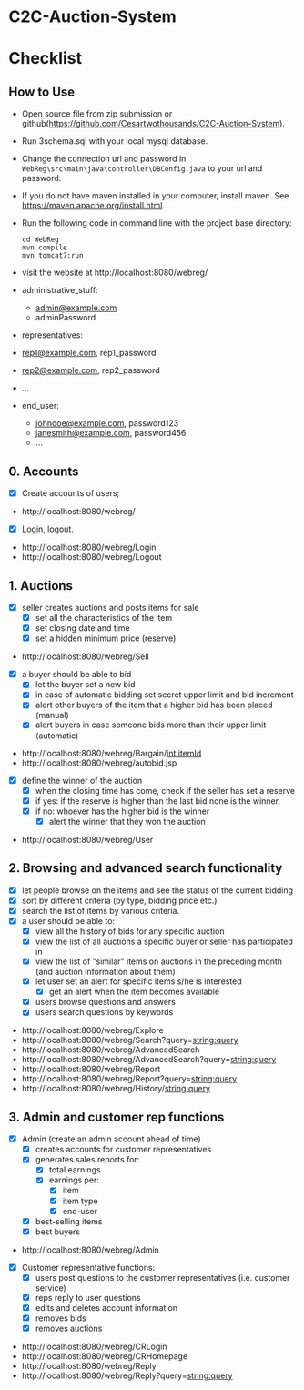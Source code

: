 # C2C-Auction-System

# Checklist

## How to Use

- Open source file from zip submission or github(https://github.com/Cesartwothousands/C2C-Auction-System).

- Run 3schema.sql with your local mysql database.

- Change the connection url and password in `WebReg\src\main\java\controller\DBConfig.java` to your url and password. 

- If you do not have maven installed in your computer, install maven. See https://maven.apache.org/install.html.

- Run the following code in command line with the project base directory:

  ```
  cd WebReg
  mvn compile
  mvn tomcat7:run
  ```

- visit the website at http://localhost:8080/webreg/

- administrative_stuff:
  - admin@example.com
  - adminPassword
-  representatives:
  - rep1@example.com, rep1_password
  - rep2@example.com, rep2_password
  - ...
- end_user:
  - johndoe@example.com, password123
  - janesmith@example.com, password456
  - ...

## 0. Accounts

- [x] Create accounts of users;
- http://localhost:8080/webreg/
- [x] Login, logout.
- http://localhost:8080/webreg/Login
- http://localhost:8080/webreg/Logout

## 1. Auctions

- [x] seller creates auctions and posts items for sale
  - [x] set all the characteristics of the item
  - [x] set closing date and time
  - [x] set a hidden minimum price (reserve)
- http://localhost:8080/webreg/Sell
- [x] a buyer should be able to bid
  - [x] let the buyer set a new bid
  - [x] in case of automatic bidding set secret upper limit and bid increment
  - [x] alert other buyers of the item that a higher bid has been placed (manual)
  - [x] alert buyers in case someone bids more than their upper limit (automatic)
- http://localhost:8080/webreg/Bargain/<int:itemId>
- http://localhost:8080/webreg/autobid.jsp

- [x] define the winner of the auction
  - [x] when the closing time has come, check if the seller has set a reserve
  - [x] if yes: if the reserve is higher than the last bid none is the winner.
  - [x] if no: whoever has the higher bid is the winner
    - [x] alert the winner that they won the auction
- http://localhost:8080/webreg/User

## 2. Browsing and advanced search functionality

- [x] let people browse on the items and see the status of the current bidding
- [x] sort by different criteria (by type, bidding price etc.)
- [x] search the list of items by various criteria.
- [x] a user should be able to:
  - [x] view all the history of bids for any specific auction
  - [x] view the list of all auctions a specific buyer or seller has participated in
  - [x] view the list of "similar" items on auctions in the preceding month (and auction information about them)
  - [x] let user set an alert for specific items s/he is interested
    - [x] get an alert when the item becomes available
  - [x] users browse questions and answers
  - [x] users search questions by keywords
- http://localhost:8080/webreg/Explore
- http://localhost:8080/webreg/Search?query=<string:query>
- http://localhost:8080/webreg/AdvancedSearch
- http://localhost:8080/webreg/AdvancedSearch?query=<string:query>
- http://localhost:8080/webreg/Report
- http://localhost:8080/webreg/Report?query=<string:query>
- http://localhost:8080/webreg/History/<string:query>

## 3. Admin and customer rep functions

- [x] Admin (create an admin account ahead of time)
  - [x] creates accounts for customer representatives
  - [x] generates sales reports for:
    - [x] total earnings
    - [x] earnings per: 
      - [x] item
      - [x] item type
      - [x] end-user
  - [x] best-selling items
  - [x] best buyers
- http://localhost:8080/webreg/Admin
- [x] Customer representative functions:
  - [x] users post questions to the customer representatives (i.e. customer service)
  - [x] reps reply to user questions
  - [x] edits and deletes account information
  - [x] removes bids 
  - [x] removes auctions
- http://localhost:8080/webreg/CRLogin
- http://localhost:8080/webreg/CRHomepage
- http://localhost:8080/webreg/Reply
- http://localhost:8080/webreg/Reply?query=<string:query>